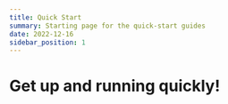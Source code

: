 ```yaml
---
title: Quick Start
summary: Starting page for the quick-start guides
date: 2022-12-16
sidebar_position: 1
---
```


# Get up and running quickly!

<!-- TODO: Add content here -->

